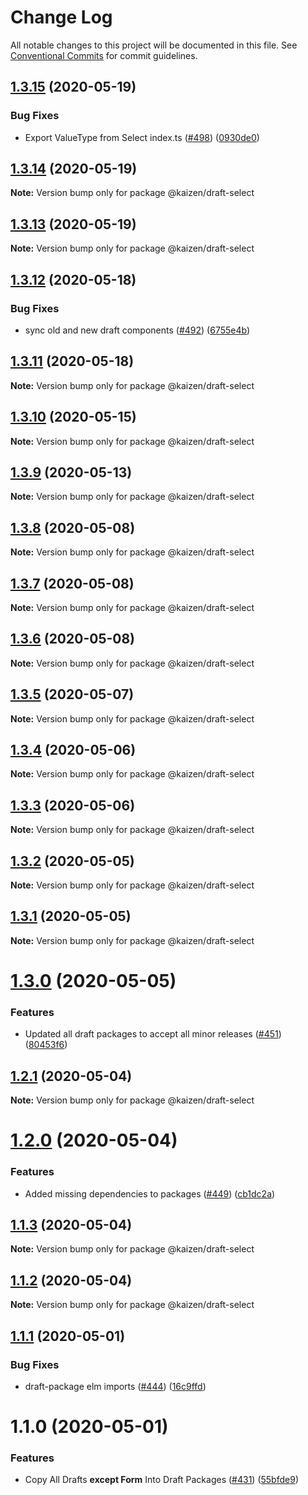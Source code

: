 # Change Log

All notable changes to this project will be documented in this file.
See [Conventional Commits](https://conventionalcommits.org) for commit guidelines.

## [1.3.15](https://github.com/cultureamp/kaizen-design-system/compare/@kaizen/draft-select@1.3.14...@kaizen/draft-select@1.3.15) (2020-05-19)


### Bug Fixes

* Export ValueType from Select index.ts ([#498](https://github.com/cultureamp/kaizen-design-system/issues/498)) ([0930de0](https://github.com/cultureamp/kaizen-design-system/commit/0930de05691278c450ffa96c104b22eeae827252))





## [1.3.14](https://github.com/cultureamp/kaizen-design-system/compare/@kaizen/draft-select@1.3.13...@kaizen/draft-select@1.3.14) (2020-05-19)

**Note:** Version bump only for package @kaizen/draft-select





## [1.3.13](https://github.com/cultureamp/kaizen-design-system/compare/@kaizen/draft-select@1.3.12...@kaizen/draft-select@1.3.13) (2020-05-19)

**Note:** Version bump only for package @kaizen/draft-select





## [1.3.12](https://github.com/cultureamp/kaizen-design-system/compare/@kaizen/draft-select@1.3.11...@kaizen/draft-select@1.3.12) (2020-05-18)


### Bug Fixes

* sync old and new draft components ([#492](https://github.com/cultureamp/kaizen-design-system/issues/492)) ([6755e4b](https://github.com/cultureamp/kaizen-design-system/commit/6755e4beedf5d3953c5a50e152cfd181389d9be0))





## [1.3.11](https://github.com/cultureamp/kaizen-design-system/compare/@kaizen/draft-select@1.3.10...@kaizen/draft-select@1.3.11) (2020-05-18)

**Note:** Version bump only for package @kaizen/draft-select





## [1.3.10](https://github.com/cultureamp/kaizen-design-system/compare/@kaizen/draft-select@1.3.9...@kaizen/draft-select@1.3.10) (2020-05-15)

**Note:** Version bump only for package @kaizen/draft-select





## [1.3.9](https://github.com/cultureamp/kaizen-design-system/compare/@kaizen/draft-select@1.3.8...@kaizen/draft-select@1.3.9) (2020-05-13)

**Note:** Version bump only for package @kaizen/draft-select





## [1.3.8](https://github.com/cultureamp/kaizen-design-system/compare/@kaizen/draft-select@1.3.7...@kaizen/draft-select@1.3.8) (2020-05-08)

**Note:** Version bump only for package @kaizen/draft-select





## [1.3.7](https://github.com/cultureamp/kaizen-design-system/compare/@kaizen/draft-select@1.3.6...@kaizen/draft-select@1.3.7) (2020-05-08)

**Note:** Version bump only for package @kaizen/draft-select





## [1.3.6](https://github.com/cultureamp/kaizen-design-system/compare/@kaizen/draft-select@1.3.5...@kaizen/draft-select@1.3.6) (2020-05-08)

**Note:** Version bump only for package @kaizen/draft-select





## [1.3.5](https://github.com/cultureamp/kaizen-design-system/compare/@kaizen/draft-select@1.3.4...@kaizen/draft-select@1.3.5) (2020-05-07)

**Note:** Version bump only for package @kaizen/draft-select





## [1.3.4](https://github.com/cultureamp/kaizen-design-system/compare/@kaizen/draft-select@1.3.3...@kaizen/draft-select@1.3.4) (2020-05-06)

**Note:** Version bump only for package @kaizen/draft-select





## [1.3.3](https://github.com/cultureamp/kaizen-design-system/compare/@kaizen/draft-select@1.3.2...@kaizen/draft-select@1.3.3) (2020-05-06)

**Note:** Version bump only for package @kaizen/draft-select





## [1.3.2](https://github.com/cultureamp/kaizen-design-system/compare/@kaizen/draft-select@1.3.1...@kaizen/draft-select@1.3.2) (2020-05-05)

**Note:** Version bump only for package @kaizen/draft-select





## [1.3.1](https://github.com/cultureamp/kaizen-design-system/compare/@kaizen/draft-select@1.3.0...@kaizen/draft-select@1.3.1) (2020-05-05)

**Note:** Version bump only for package @kaizen/draft-select





# [1.3.0](https://github.com/cultureamp/kaizen-design-system/compare/@kaizen/draft-select@1.2.1...@kaizen/draft-select@1.3.0) (2020-05-05)


### Features

* Updated all draft packages to accept all minor releases ([#451](https://github.com/cultureamp/kaizen-design-system/issues/451)) ([80453f6](https://github.com/cultureamp/kaizen-design-system/commit/80453f6c04300dcef61c14e39200ce154863eb0d))





## [1.2.1](https://github.com/cultureamp/kaizen-design-system/compare/@kaizen/draft-select@1.2.0...@kaizen/draft-select@1.2.1) (2020-05-04)

**Note:** Version bump only for package @kaizen/draft-select





# [1.2.0](https://github.com/cultureamp/kaizen-design-system/compare/@kaizen/draft-select@1.1.3...@kaizen/draft-select@1.2.0) (2020-05-04)


### Features

* Added missing dependencies to packages  ([#449](https://github.com/cultureamp/kaizen-design-system/issues/449)) ([cb1dc2a](https://github.com/cultureamp/kaizen-design-system/commit/cb1dc2aead68e591cc21c665fb25c1817633c4d7))





## [1.1.3](https://github.com/cultureamp/kaizen-design-system/compare/@kaizen/draft-select@1.1.2...@kaizen/draft-select@1.1.3) (2020-05-04)

**Note:** Version bump only for package @kaizen/draft-select





## [1.1.2](https://github.com/cultureamp/kaizen-design-system/compare/@kaizen/draft-select@1.1.1...@kaizen/draft-select@1.1.2) (2020-05-04)

**Note:** Version bump only for package @kaizen/draft-select





## [1.1.1](https://github.com/cultureamp/kaizen-design-system/compare/@kaizen/draft-select@1.1.0...@kaizen/draft-select@1.1.1) (2020-05-01)


### Bug Fixes

* draft-package elm imports ([#444](https://github.com/cultureamp/kaizen-design-system/issues/444)) ([16c9ffd](https://github.com/cultureamp/kaizen-design-system/commit/16c9ffde3ecd6d4f361fb2ab40bf4452a77b0e8a))





# 1.1.0 (2020-05-01)


### Features

* Copy All Drafts **except Form** Into Draft Packages ([#431](https://github.com/cultureamp/kaizen-design-system/issues/431)) ([55bfde9](https://github.com/cultureamp/kaizen-design-system/commit/55bfde98611d2c4070d26ba082e478f96ddca1fd))
